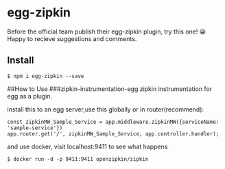 # egg-zipkin
Before the official team publish their egg-zipkin plugin, try this one! 😀
Happy to recieve suggestions and comments.

## Install
``````
$ npm i egg-zipkin --save
``````

##How to Use
###zipkin-instrumentation-egg
zipkin instrumentation for egg as a plugin.

install this to an egg server,use this globally or in router(recommend):
``````
const zipkinMW_Sample_Service = app.middleware.zipkinMW({serviceName: 'sample-service'})
app.router.get('/', zipkinMW_Sample_Service, app.controller.handler);
``````
and use docker, visit localhost:9411 to see what happens
``````
$ docker run -d -p 9411:9411 openzipkin/zipkin
``````